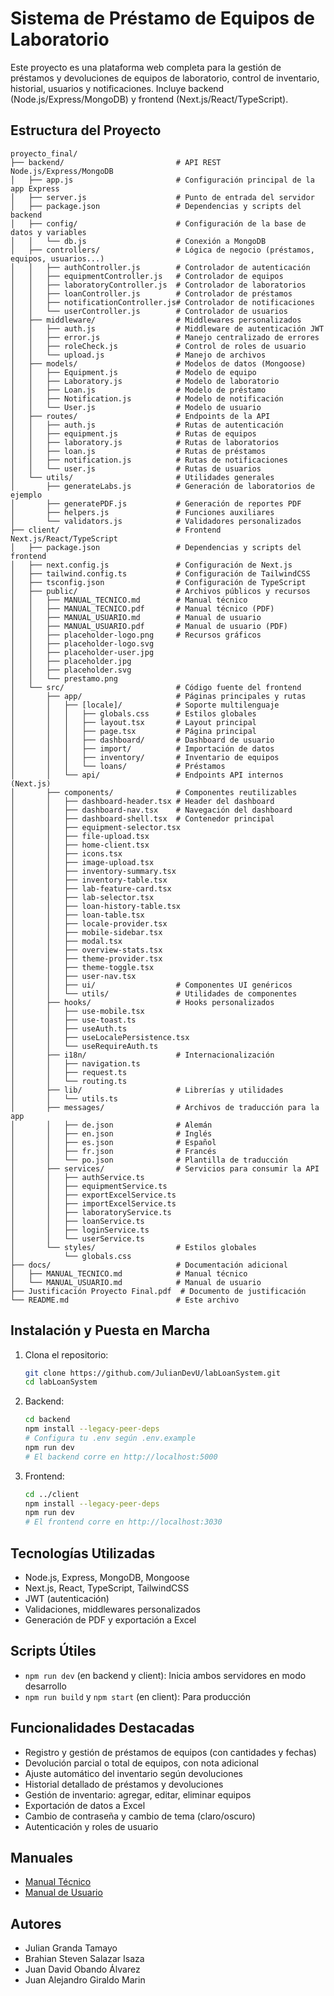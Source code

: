 
# Sistema de Préstamo de Equipos de Laboratorio

Este proyecto es una plataforma web completa para la gestión de préstamos y devoluciones de equipos de laboratorio, control de inventario, historial, usuarios y notificaciones. Incluye backend (Node.js/Express/MongoDB) y frontend (Next.js/React/TypeScript).


## Estructura del Proyecto

```
proyecto_final/
├── backend/                         # API REST Node.js/Express/MongoDB
│   ├── app.js                       # Configuración principal de la app Express
│   ├── server.js                    # Punto de entrada del servidor
│   ├── package.json                 # Dependencias y scripts del backend
│   ├── config/                      # Configuración de la base de datos y variables
│   │   └── db.js                    # Conexión a MongoDB
│   ├── controllers/                 # Lógica de negocio (préstamos, equipos, usuarios...)
│   │   ├── authController.js        # Controlador de autenticación
│   │   ├── equipmentController.js   # Controlador de equipos
│   │   ├── laboratoryController.js  # Controlador de laboratorios
│   │   ├── loanController.js        # Controlador de préstamos
│   │   ├── notificationController.js# Controlador de notificaciones
│   │   └── userController.js        # Controlador de usuarios
│   ├── middleware/                  # Middlewares personalizados
│   │   ├── auth.js                  # Middleware de autenticación JWT
│   │   ├── error.js                 # Manejo centralizado de errores
│   │   ├── roleCheck.js             # Control de roles de usuario
│   │   └── upload.js                # Manejo de archivos
│   ├── models/                      # Modelos de datos (Mongoose)
│   │   ├── Equipment.js             # Modelo de equipo
│   │   ├── Laboratory.js            # Modelo de laboratorio
│   │   ├── Loan.js                  # Modelo de préstamo
│   │   ├── Notification.js          # Modelo de notificación
│   │   └── User.js                  # Modelo de usuario
│   ├── routes/                      # Endpoints de la API
│   │   ├── auth.js                  # Rutas de autenticación
│   │   ├── equipment.js             # Rutas de equipos
│   │   ├── laboratory.js            # Rutas de laboratorios
│   │   ├── loan.js                  # Rutas de préstamos
│   │   ├── notification.js          # Rutas de notificaciones
│   │   └── user.js                  # Rutas de usuarios
│   └── utils/                       # Utilidades generales
│       ├── generateLabs.js          # Generación de laboratorios de ejemplo
│       ├── generatePDF.js           # Generación de reportes PDF
│       ├── helpers.js               # Funciones auxiliares
│       └── validators.js            # Validadores personalizados
├── client/                          # Frontend Next.js/React/TypeScript
│   ├── package.json                 # Dependencias y scripts del frontend
│   ├── next.config.js               # Configuración de Next.js
│   ├── tailwind.config.ts           # Configuración de TailwindCSS
│   ├── tsconfig.json                # Configuración de TypeScript
│   ├── public/                      # Archivos públicos y recursos
│   │   ├── MANUAL_TECNICO.md        # Manual técnico
│   │   ├── MANUAL_TECNICO.pdf       # Manual técnico (PDF)
│   │   ├── MANUAL_USUARIO.md        # Manual de usuario
│   │   ├── MANUAL_USUARIO.pdf       # Manual de usuario (PDF)
│   │   ├── placeholder-logo.png     # Recursos gráficos
│   │   ├── placeholder-logo.svg
│   │   ├── placeholder-user.jpg
│   │   ├── placeholder.jpg
│   │   ├── placeholder.svg
│   │   └── prestamo.png
│   └── src/                         # Código fuente del frontend
│       ├── app/                     # Páginas principales y rutas
│       │   ├── [locale]/            # Soporte multilenguaje
│       │   │   ├── globals.css      # Estilos globales
│       │   │   ├── layout.tsx       # Layout principal
│       │   │   ├── page.tsx         # Página principal
│       │   │   ├── dashboard/       # Dashboard de usuario
│       │   │   ├── import/          # Importación de datos
│       │   │   ├── inventory/       # Inventario de equipos
│       │   │   └── loans/           # Préstamos
│       │   └── api/                 # Endpoints API internos (Next.js)
│       ├── components/              # Componentes reutilizables
│       │   ├── dashboard-header.tsx # Header del dashboard
│       │   ├── dashboard-nav.tsx    # Navegación del dashboard
│       │   ├── dashboard-shell.tsx  # Contenedor principal
│       │   ├── equipment-selector.tsx
│       │   ├── file-upload.tsx
│       │   ├── home-client.tsx
│       │   ├── icons.tsx
│       │   ├── image-upload.tsx
│       │   ├── inventory-summary.tsx
│       │   ├── inventory-table.tsx
│       │   ├── lab-feature-card.tsx
│       │   ├── lab-selector.tsx
│       │   ├── loan-history-table.tsx
│       │   ├── loan-table.tsx
│       │   ├── locale-provider.tsx
│       │   ├── mobile-sidebar.tsx
│       │   ├── modal.tsx
│       │   ├── overview-stats.tsx
│       │   ├── theme-provider.tsx
│       │   ├── theme-toggle.tsx
│       │   ├── user-nav.tsx
│       │   ├── ui/                  # Componentes UI genéricos
│       │   └── utils/               # Utilidades de componentes
│       ├── hooks/                   # Hooks personalizados
│       │   ├── use-mobile.tsx
│       │   ├── use-toast.ts
│       │   ├── useAuth.ts
│       │   ├── useLocalePersistence.tsx
│       │   └── useRequireAuth.ts
│       ├── i18n/                    # Internacionalización
│       │   ├── navigation.ts
│       │   ├── request.ts
│       │   └── routing.ts
│       ├── lib/                     # Librerías y utilidades
│       │   └── utils.ts
│       ├── messages/                # Archivos de traducción para la app
│       │   ├── de.json              # Alemán
│       │   ├── en.json              # Inglés
│       │   ├── es.json              # Español
│       │   ├── fr.json              # Francés
│       │   └── po.json              # Plantilla de traducción
│       ├── services/                # Servicios para consumir la API
│       │   ├── authService.ts
│       │   ├── equipmentService.ts
│       │   ├── exportExcelService.ts
│       │   ├── importExcelService.ts
│       │   ├── laboratoryService.ts
│       │   ├── loanService.ts
│       │   ├── loginService.ts
│       │   └── userService.ts
│       └── styles/                  # Estilos globales
│           └── globals.css
├── docs/                            # Documentación adicional
│   ├── MANUAL_TECNICO.md            # Manual técnico
│   └── MANUAL_USUARIO.md            # Manual de usuario
├── Justificación Proyecto Final.pdf  # Documento de justificación
└── README.md                        # Este archivo
```


## Instalación y Puesta en Marcha

1. Clona el repositorio:
   ```bash
   git clone https://github.com/JulianDevU/labLoanSystem.git
   cd labLoanSystem
   ```

2. Backend:
   ```bash
   cd backend
   npm install --legacy-peer-deps
   # Configura tu .env según .env.example
   npm run dev
   # El backend corre en http://localhost:5000
   ```

3. Frontend:
   ```bash
   cd ../client
   npm install --legacy-peer-deps
   npm run dev
   # El frontend corre en http://localhost:3030
   ```


## Tecnologías Utilizadas

- Node.js, Express, MongoDB, Mongoose
- Next.js, React, TypeScript, TailwindCSS
- JWT (autenticación)
- Validaciones, middlewares personalizados
- Generación de PDF y exportación a Excel


## Scripts Útiles

- `npm run dev` (en backend y client): Inicia ambos servidores en modo desarrollo
- `npm run build` y `npm start` (en client): Para producción


## Funcionalidades Destacadas

- Registro y gestión de préstamos de equipos (con cantidades y fechas)
- Devolución parcial o total de equipos, con nota adicional
- Ajuste automático del inventario según devoluciones
- Historial detallado de préstamos y devoluciones
- Gestión de inventario: agregar, editar, eliminar equipos
- Exportación de datos a Excel
- Cambio de contraseña y cambio de tema (claro/oscuro)
- Autenticación y roles de usuario

## Manuales
- [Manual Técnico](./client/public/MANUAL_TECNICO.md)
- [Manual de Usuario](./client/public/MANUAL_USUARIO.md)
## Autores

- Julian Granda Tamayo
- Brahian Steven Salazar Isaza
- Juan David Obando Álvarez
- Juan Alejandro Giraldo Marin
